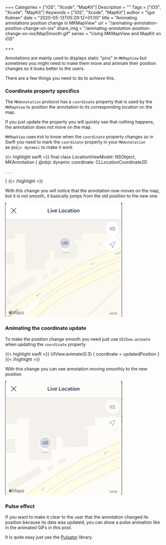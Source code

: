 +++
Categories = ["iOS", "Xcode", "MapKit"]
Description = ""
Tags = ["iOS", "Xcode", "MapKit"]
Keywords = ["iOS", "Xcode", "MapKit"]
author = "Igor Kulman"
date = "2020-05-13T05:29:12+01:00"
title = "Animating annotations position change in MKMapView"
url = "/animating-annotation-position-change-on-ios"
share_img = "/animating-annotation-position-change-on-ios/MapSmooth.gif"
series = "Using MKMapView and MapKit on iOS"

+++

Annotations are mainly used to displays static "pins" in `MKMapView` but sometimes you might need to make them move and animate their position changes so it looks better to the users. 

There are a few things you need to do to achieve this.

### Coordinate property specifics

The `MKAnnotation` protocol has a `coordinate` property that is used by the `MKMapView` to position the annotation to its corresponding location on the map. 

If you just update the property you will quickly see that nothing happens, the annotation does not move on the map.

`MKMapView` uses `KVO` to know when the `coordinate` property changes so in Swift you need to mark the `coordinate` property in your `MKAnnotation` as `@objc dynamic` to make it work

{{< highlight swift >}}
final class LocationViewModel: NSObject, MKAnnotation {
    @objc dynamic coordinate: CLLocationCoordinate2D

    ...
}
{{< /highlight >}}

With this change you will notice that the annotation now moves on the map, but it is not smooth, it basically jumps from the old position to the new one.

![Annotation jumping on coordinate change](MapJump.gif)

<!--more-->

### Animating the coordinate update

To make the position change smooth you need just use `UIVIew.animate` when updating the `coordinate` property

{{< highlight swift >}}
UIView.animate(0.3) {
    coordinate = updatedPosition
}
{{< /highlight >}}

With this change you can see annotation moving smoothly to the new position
 
![Smooth annotation movement](MapSmooth.gif)

### Pulse effect

If you want to make it clear to the user that the annotation changed its position because its data was updated, you can show a pulse animation like in the animated GIFs in this post. 

It is quite easy just use the [Pulsator](https://github.com/shu223/Pulsator/) library.